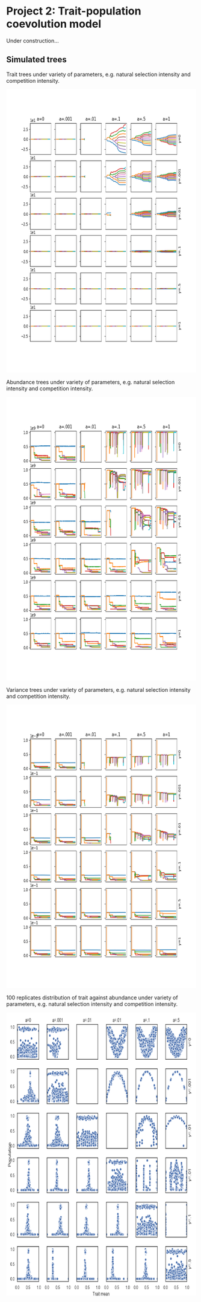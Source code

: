 # Project 2: Trait-population coevolution model
Under construction...
## Simulated trees
Trait trees under variety of parameters, e.g. natural selection intensity and competition intensity.
<div align=center><img width="750" height="750" src="https://github.com/xl0418/PhdIntroProject2/blob/master/Pro2figures/tree1TP.png"/></div>

Abundance trees under variety of parameters, e.g. natural selection intensity and competition intensity.
<div align=center><img width="750" height="750" src="https://github.com/xl0418/PhdIntroProject2/blob/master/Pro2figures/tree1NP.png"/></div>

Variance trees under variety of parameters, e.g. natural selection intensity and competition intensity.
<div align=center><img width="750" height="750" src="https://github.com/xl0418/PhdIntroProject2/blob/master/Pro2figures/tree1VP.png"/></div>

100 replicates distribution of trait against abundance under variety of parameters, e.g. natural selection intensity and competition intensity.
<div align=center><img width="750" height="750" src="https://github.com/xl0418/PhdIntroProject2/blob/master/Pro2figures/tree1%2Bmeanpopscatter.png"/></div>
